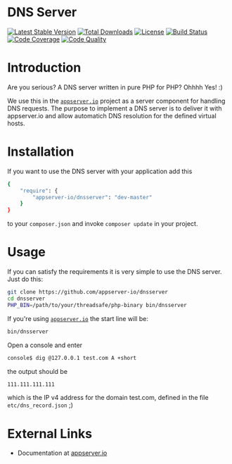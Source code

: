 # DNS Server

[![Latest Stable Version](https://img.shields.io/packagist/v/appserver-io/dnsserver.svg?style=flat-square)](https://packagist.org/packages/appserver-io/dnsserver) 
 [![Total Downloads](https://img.shields.io/packagist/dt/appserver-io/dnsserver.svg?style=flat-square)](https://packagist.org/packages/appserver-io/dnsserver)
 [![License](https://img.shields.io/packagist/l/appserver-io/dnsserver.svg?style=flat-square)](https://packagist.org/packages/appserver-io/dnsserver)
 [![Build Status](https://img.shields.io/travis/appserver-io/dnsserver/master.svg?style=flat-square)](http://travis-ci.org/appserver-io/dnsserver)
 [![Code Coverage](https://img.shields.io/codeclimate/github/appserver-io/dnsserver.svg?style=flat-square)](https://codeclimate.com/github/appserver-io/dnsserver)
 [![Code Quality](https://img.shields.io/codeclimate/coverage/github/appserver-io/dnsserver.svg?style=flat-square)](https://codeclimate.com/github/appserver-io/dnsserver)

# Introduction

Are you serious? A DNS server written in pure PHP for PHP? Ohhhh Yes! :)

We use this in the [`appserver.io`](<http://www.appserver.io>) project as a server component for handling DNS requests. The purpose to
implement a DNS server is to deliver it with appserver.io and allow automatich DNS resolution for the defined virtual hosts.

# Installation

If you want to use the DNS server with your application add this

```sh
{
    "require": {
        "appserver-io/dnsserver": "dev-master"
    }
}
```

to your ```composer.json``` and invoke ```composer update``` in your project.

# Usage

If you can satisfy the requirements it is very simple to use the DNS server. Just do this:
```bash
git clone https://github.com/appserver-io/dnsserver
cd dnsserver
PHP_BIN=/path/to/your/threadsafe/php-binary bin/dnsserver
```

If you're using [`appserver.io`](<http://www.appserver.io>) the start line will be:
```bash
bin/dnsserver
```

Open a console and enter

```sh
console$ dig @127.0.0.1 test.com A +short
```

the output should be

```sh
111.111.111.111
```

which is the IP v4 address for the domain test.com, defined in the file `etc/dns_record.json` ;)

# External Links

* Documentation at [appserver.io](http://docs.appserver.io)
